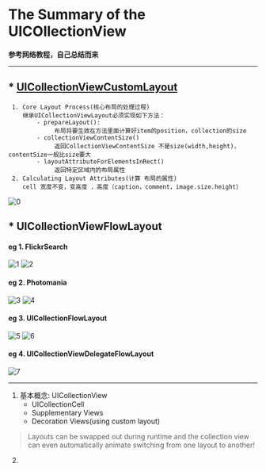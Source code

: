 # The Summary of the UICOllectionView 
**参考网络教程，自己总结而来**
***

## * [UICollectionViewCustomLayout](/Pinterest)
	 1. Core Layout Process(核心布局的处理过程)
		继承UICollectionViewLayout必须实现如下方法：
			- prepareLayout():
				 布局将要生效在方法里面计算好item的position，collection的size
			- collectionViewContentSize()
				 返回CollectionViewContentSize 不是size(width,height)，contentSize一般比size要大 
			- layoutAttributeForElementsInRect()
				 返回特定区域内的布局属性
	 2. Calculating Layout Attributes(计算 布局的属性)
	 	cell 宽度不变，变高度 ，高度（caption，comment，image.size.height）	

![0](Resource/0-1.png)		
 
## * UICollectionViewFlowLayout

#### eg 1. FlickrSearch 
![1](Resource/1-2.png)
![2](Resource/1-1.png)

#### eg 2. Photomania  
![3](Resource/2-1.png)
![4](Resource/2-2.png)

#### eg 3. UICollectionFlowLayout
![5](Resource/3-1.png)
![6](Resource/3-2.png)

#### eg 4. UICollectionViewDelegateFlowLayout 
![7](Resource/4-1.png)

***

1. 基本概念: UICollectionView
	 - UICollectionCell
	 - Supplementary Views
	 - Decoration Views(using custom layout) 

> Layouts can be swapped out during runtime and the collection view can even automatically animate switching from one layout to another!

2.
